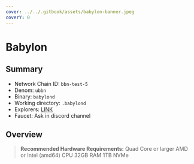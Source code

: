 ```yaml
---
cover: ../../.gitbook/assets/babylon-banner.jpeg
coverY: 0
---
```


# Babylon

## Summary

* Network Chain ID: `bbn-test-5`
* Denom: `ubbn`
* Binary: `babylond`
* Working directory: `.babylond`
* Explorers: [LINK](https://testnet.babylon.explorers.guru/)
* Faucet: Ask in discord channel

## Overview

> **Recommended Hardware Requirements:** Quad Core or larger AMD or Intel (amd64) CPU 32GB RAM 1TB NVMe
